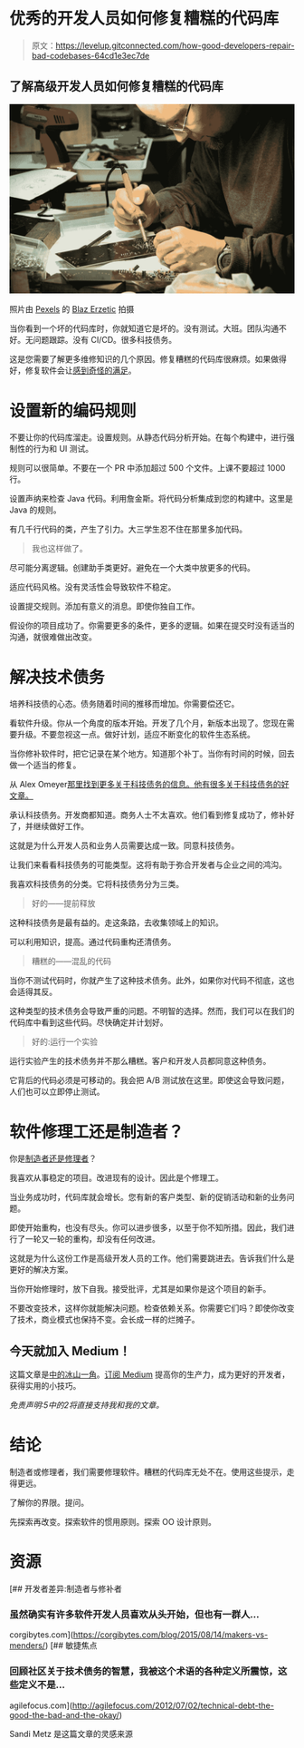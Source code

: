 # 优秀的开发人员如何修复糟糕的代码库

> 原文：<https://levelup.gitconnected.com/how-good-developers-repair-bad-codebases-64cd1e3ec7de>

## 了解高级开发人员如何修复糟糕的代码库

![](img/d2e5c970af2dda704ba45e2d3fceafd4.png)

照片由 [Pexels](https://www.pexels.com/photo/man-soldering-circuit-board-2517330/?utm_content=attributionCopyText&utm_medium=referral&utm_source=pexels) 的 [Blaz Erzetic](https://www.pexels.com/@www-erzetich-com?utm_content=attributionCopyText&utm_medium=referral&utm_source=pexels) 拍摄

当你看到一个坏的代码库时，你就知道它是坏的。没有测试。大班。团队沟通不好。无问题跟踪。没有 CI/CD。很多科技债务。

这是您需要了解更多维修知识的几个原因。修复糟糕的代码库很麻烦。如果做得好，修复软件会让[感到奇怪的满足](https://www.reddit.com/r/oddlysatisfying/)。

# 设置新的编码规则

不要让你的代码库溜走。设置规则。从静态代码分析开始。在每个构建中，进行强制性的行为和 UI 测试。

规则可以很简单。不要在一个 PR 中添加超过 500 个文件。上课不要超过 1000 行。

设置声纳来检查 Java 代码。利用詹金斯。将代码分析集成到您的构建中。这里是 Java 的规则。

有几千行代码的类，产生了引力。大三学生忍不住在那里多加代码。

> 我也这样做了。

尽可能分离逻辑。创建助手类更好。避免在一个大类中放更多的代码。

适应代码风格。没有灵活性会导致软件不稳定。

设置提交规则。添加有意义的消息。即使你独自工作。

假设你的项目成功了。你需要更多的条件，更多的逻辑。如果在提交时没有适当的沟通，就很难做出改变。

# 解决技术债务

培养科技债的心态。债务随着时间的推移而增加。你需要偿还它。

看软件升级。你从一个角度的版本开始。开发了几个月，新版本出现了。您现在需要升级。不要忽视这一点。做好计划，适应不断变化的软件生态系统。

当你修补软件时，把它记录在某个地方。知道那个补丁。当你有时间的时候，回去做一个适当的修复。

从 Alex Omeyer[那里找到更多关于科技债务的信息。他有很多关于科技债务的好文章。](https://medium.com/u/82f08f65bde8?source=post_page-----64cd1e3ec7de--------------------------------)

承认科技债务。开发商都知道。商务人士不太喜欢。他们看到修复成功了，修补好了，并继续做好工作。

这就是为什么开发人员和业务人员需要达成一致。同意科技债务。

让我们来看看科技债务的可能类型。这将有助于弥合开发者与企业之间的鸿沟。

我喜欢科技债务的分类。它将科技债务分为三类。

> 好的——提前释放

这种科技债务是最有益的。走这条路，去收集领域上的知识。

可以利用知识，提高。通过代码重构还清债务。

> 糟糕的——混乱的代码

当你不测试代码时，你就产生了这种技术债务。此外，如果你对代码不彻底，这也会适得其反。

这种类型的技术债务会导致严重的问题。不明智的选择。然而，我们可以在我们的代码库中看到这些代码。尽快确定并计划好。

> 好的:运行一个实验

运行实验产生的技术债务并不那么糟糕。客户和开发人员都同意这种债务。

它背后的代码必须是可移动的。我会把 A/B 测试放在这里。即使这会导致问题，人们也可以立即停止测试。

# 软件修理工还是制造者？

你是[制造者还是修理者](https://corgibytes.com/blog/2015/08/14/makers-vs-menders/)？

我喜欢从事稳定的项目。改进现有的设计。因此是个修理工。

当业务成功时，代码库就会增长。您有新的客户类型、新的促销活动和新的业务问题。

即使开始重构，也没有尽头。你可以进步很多，以至于你不知所措。因此，我们进行了一轮又一轮的重构，却没有任何改进。

这就是为什么这份工作是高级开发人员的工作。他们需要跳进去。告诉我们什么是更好的解决方案。

当你开始修理时，放下自我。接受批评，尤其是如果你是这个项目的新手。

不要改变技术，这样你就能解决问题。检查依赖关系。你需要它们吗？即使你改变了技术，商业模式也保持不变。会长成一样的烂摊子。

## 今天就加入 Medium！

这篇文章是[中的冰山一角](https://zivce.medium.com/membership)。[订阅 Medium](https://zivce.medium.com/membership) 提高你的生产力，成为更好的开发者，获得实用的小技巧。

*免责声明:5$中的 2$将直接支持我和我的文章。*

# 结论

制造者或修理者，我们需要修理软件。糟糕的代码库无处不在。使用这些提示，走得更远。

了解你的界限。提问。

先探索再改变。探索软件的惯用原则。探索 OO 设计原则。

# 资源

 [## 开发者差异:制造者与修补者

### 虽然确实有许多软件开发人员喜欢从头开始，但也有一群人…

corgibytes.com](https://corgibytes.com/blog/2015/08/14/makers-vs-menders/)  [## 敏捷焦点

### 回顾社区关于技术债务的智慧，我被这个术语的各种定义所震惊，这些定义不是…

agilefocus.com](http://agilefocus.com/2012/07/02/technical-debt-the-good-the-bad-and-the-okay/) 

Sandi Metz 是这篇文章的灵感来源